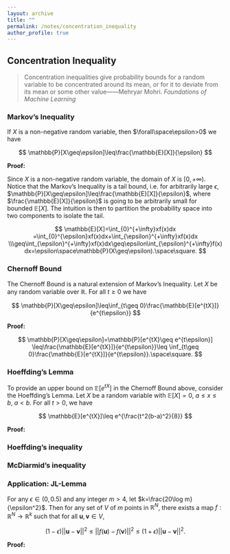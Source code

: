 ```yaml
---
layout: archive
title: ""
permalink: /notes/concentration_inequality
author_profile: true
---
```


## Concentration Inequality

> Concentration inequalities give probability bounds for a random variable to be concentrated around its mean, or for it to deviate from its mean or some other value——Mehryar Mohri. *Foundations of Machine Learning*

### Markov’s Inequality

If $X$ is a non-negative random variable, then $\forall\space\epsilon>0$ we have

$$
\mathbb{P}[X\geq\epsilon]\leq\frac{\mathbb{E}[X]}{\epsilon}
$$

**Proof:**

Since $X$ is a non-negative random variable, the domain of $X$ is $[0,+\infty)$. Notice that the Markov’s Inequality is a tail bound, i.e. for arbitrarily large $\epsilon$, $\mathbb{P}[X\geq\epsilon]\leq\frac{\mathbb{E}[X]}{\epsilon}$, where $\frac{\mathbb{E}[X]}{\epsilon}$ is going to be arbitrarily small for bounded $\mathbb{E}[X]$. The intuition is then to partition the probability space into two components to isolate the tail. 

$$
\mathbb{E}[X]=\int_{0}^{+\infty}xf(x)dx
=\int_{0}^{\epsilon}xf(x)dx+\int_{\epsilon}^{+\infty}xf(x)dx
\\\geq\int_{\epsilon}^{+\infty}xf(x)dx\geq\epsilon\int_{\epsilon}^{+\infty}f(x)dx=\epsilon\space\mathbb{P}(X\geq\epsilon).\space\square.
$$

### **Chernoff Bound**

The Chernoff Bound is a natural extension of Markov’s Inequality. Let $X$ be any random variable over $\mathbb{R}$. For all $t\geq0$ we have

$$
\mathbb{P}[X\geq\epsilon]\leq\inf_{t\geq 0}\frac{\mathbb{E}[e^{tX}]}{e^{t\epsilon}}
$$

**Proof:**

$$
\mathbb{P}[X\geq\epsilon]=\mathbb{P}[e^{tX}\geq e^{t\epsilon}]
\leq\frac{\mathbb{E}[e^{tX}]}{e^{t\epsilon}}\leq \inf_{t\geq 0}\frac{\mathbb{E}[e^{tX}]}{e^{t\epsilon}}.\space\square.
$$

### **Hoeffding’s Lemma**

To provide an upper bound on $\mathbb{E}[e^{tX}]$ in the Chernoff Bound above, consider the Hoeffding’s Lemma. Let $X$ be a random variable with $\mathbb{E}[X]=0$, $a\leq x\leq b$, $a<b$. For all $t>0$, we have

$$
\mathbb{E}[e^{tX}]\leq e^{\frac{t^2(b-a)^2}{8}}
$$

**Proof:**

### Hoeffding’s inequality

### McDiarmid’s inequality

### Application: JL-Lemma

For any $\epsilon\in(0,0.5)$ and any integer $m>4$, let $k=\frac{20\log m}{\epsilon^2}$. Then for any set of $V$ of $m$ points in $\mathbb{R}^N$, there exists a map $f:\mathbb{R}^N\to\mathbb{R}^k$ such that for all $\boldsymbol{u},\boldsymbol{v}\in V$,

$$
(1-\epsilon)||\boldsymbol{u}-\boldsymbol{v}||^2\leq||f(\boldsymbol{u})-f(\boldsymbol{v})||^2\leq(1+\epsilon)||\boldsymbol{u}-\boldsymbol{v}||^2.
$$

**Proof:**